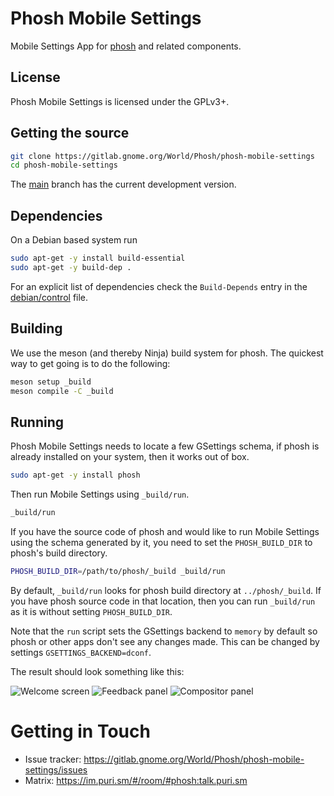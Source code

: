 # Phosh Mobile Settings

Mobile Settings App for [phosh](https://gitlab.gnome.org/World/Phosh/phosh) and
related components.

## License

Phosh Mobile Settings is licensed under the GPLv3+.

## Getting the source

```sh
git clone https://gitlab.gnome.org/World/Phosh/phosh-mobile-settings
cd phosh-mobile-settings
```

The [main][] branch has the current development version.

## Dependencies

On a Debian based system run

```sh
sudo apt-get -y install build-essential
sudo apt-get -y build-dep .
```

For an explicit list of dependencies check the `Build-Depends` entry in the
[debian/control][] file.

## Building

We use the meson (and thereby Ninja) build system for phosh. The quickest
way to get going is to do the following:

```sh
meson setup _build
meson compile -C _build
```

## Running

Phosh Mobile Settings needs to locate a few GSettings schema, if phosh is
already installed on your system, then it works out of box.

```sh
sudo apt-get -y install phosh
```

Then run Mobile Settings using `_build/run`.

```sh
_build/run
```

If you have the source code of phosh and would like to run Mobile Settings using
the schema generated by it, you need to set the `PHOSH_BUILD_DIR` to phosh's build directory.

```sh
PHOSH_BUILD_DIR=/path/to/phosh/_build _build/run
```

By default, `_build/run` looks for phosh build directory at `../phosh/_build`.
If you have phosh source code in that location, then you can run `_build/run`
as it is without setting `PHOSH_BUILD_DIR`.

Note that the `run` script sets the GSettings backend to `memory` by default
so phosh or other apps don't see any changes made. This can be changed by
settings `GSETTINGS_BACKEND=dconf`.

The result should look something like this:

![Welcome screen](screenshots/panels.png)
![Feedback panel](screenshots/feedback.png)
![Compositor panel](screenshots/compositor.png)

# Getting in Touch

- Issue tracker: https://gitlab.gnome.org/World/Phosh/phosh-mobile-settings/issues
- Matrix: https://im.puri.sm/#/room/#phosh:talk.puri.sm

[main]: https://gitlab.gnome.org/World/guido/phosh-mobile-seettings/-/tree/main
[.gitlab-ci.yml]: https://gitlab.gnome.org/World/guido/phosh-mobile-settings/-/blob/main/.gitlab-ci.yml
[debian/control]: https://gitlab.gnome.org/World/guido/phosh-mobile-settings/-/blob/main/debian/control
